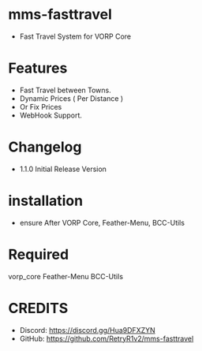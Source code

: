 # mms-fasttravel

- Fast Travel System for VORP Core

# Features
 
- Fast Travel between Towns.
- Dynamic Prices ( Per Distance )
- Or Fix Prices
- WebHook Support.


# Changelog

- 1.1.0 Initial Release Version


# installation 

- ensure After VORP Core, Feather-Menu, BCC-Utils

# Required

vorp_core
Feather-Menu
BCC-Utils

# CREDITS
- Discord: https://discord.gg/Hua9DFXZYN
- GitHub: https://github.com/RetryR1v2/mms-fasttravel